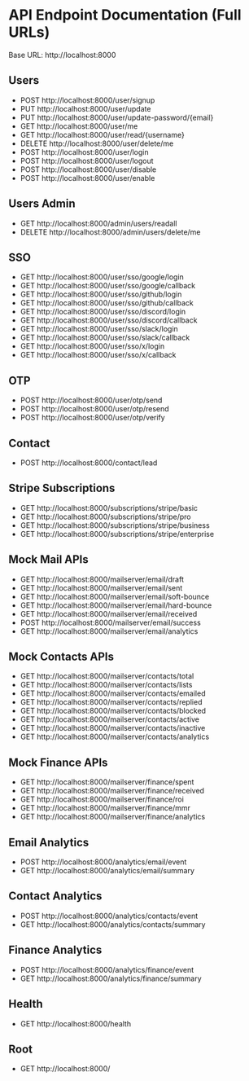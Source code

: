 # API Endpoint Documentation (Full URLs)

Base URL: http://localhost:8000

## Users
- POST http://localhost:8000/user/signup
- PUT http://localhost:8000/user/update
- PUT http://localhost:8000/user/update-password/{email}
- GET http://localhost:8000/user/me
- GET http://localhost:8000/user/read/{username}
- DELETE http://localhost:8000/user/delete/me
- POST http://localhost:8000/user/login
- POST http://localhost:8000/user/logout
- POST http://localhost:8000/user/disable
- POST http://localhost:8000/user/enable

## Users Admin
- GET http://localhost:8000/admin/users/readall
- DELETE http://localhost:8000/admin/users/delete/me

## SSO
- GET http://localhost:8000/user/sso/google/login
- GET http://localhost:8000/user/sso/google/callback
- GET http://localhost:8000/user/sso/github/login
- GET http://localhost:8000/user/sso/github/callback
- GET http://localhost:8000/user/sso/discord/login
- GET http://localhost:8000/user/sso/discord/callback
- GET http://localhost:8000/user/sso/slack/login
- GET http://localhost:8000/user/sso/slack/callback
- GET http://localhost:8000/user/sso/x/login
- GET http://localhost:8000/user/sso/x/callback

## OTP
- POST http://localhost:8000/user/otp/send
- POST http://localhost:8000/user/otp/resend
- POST http://localhost:8000/user/otp/verify

## Contact
- POST http://localhost:8000/contact/lead

## Stripe Subscriptions
- GET http://localhost:8000/subscriptions/stripe/basic
- GET http://localhost:8000/subscriptions/stripe/pro
- GET http://localhost:8000/subscriptions/stripe/business
- GET http://localhost:8000/subscriptions/stripe/enterprise

## Mock Mail APIs
- GET http://localhost:8000/mailserver/email/draft
- GET http://localhost:8000/mailserver/email/sent
- GET http://localhost:8000/mailserver/email/soft-bounce
- GET http://localhost:8000/mailserver/email/hard-bounce
- GET http://localhost:8000/mailserver/email/received
- POST http://localhost:8000/mailserver/email/success
- GET http://localhost:8000/mailserver/email/analytics

## Mock Contacts APIs
- GET http://localhost:8000/mailserver/contacts/total
- GET http://localhost:8000/mailserver/contacts/lists
- GET http://localhost:8000/mailserver/contacts/emailed
- GET http://localhost:8000/mailserver/contacts/replied
- GET http://localhost:8000/mailserver/contacts/blocked
- GET http://localhost:8000/mailserver/contacts/active
- GET http://localhost:8000/mailserver/contacts/inactive
- GET http://localhost:8000/mailserver/contacts/analytics

## Mock Finance APIs
- GET http://localhost:8000/mailserver/finance/spent
- GET http://localhost:8000/mailserver/finance/received
- GET http://localhost:8000/mailserver/finance/roi
- GET http://localhost:8000/mailserver/finance/mmr
- GET http://localhost:8000/mailserver/finance/analytics

## Email Analytics
- POST http://localhost:8000/analytics/email/event
- GET http://localhost:8000/analytics/email/summary

## Contact Analytics
- POST http://localhost:8000/analytics/contacts/event
- GET http://localhost:8000/analytics/contacts/summary

## Finance Analytics
- POST http://localhost:8000/analytics/finance/event
- GET http://localhost:8000/analytics/finance/summary

## Health
- GET http://localhost:8000/health

## Root
- GET http://localhost:8000/

